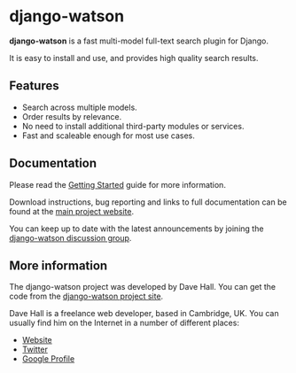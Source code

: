 django-watson
=============

**django-watson** is a fast multi-model full-text search plugin for Django.

It is easy to install and use, and provides high quality search results. 


Features
--------

* Search across multiple models.
* Order results by relevance.
* No need to install additional third-party modules or services.
* Fast and scaleable enough for most use cases.


Documentation
-------------

Please read the [Getting Started][] guide for more information.

[Getting Started]: https://github.com/etianen/django-watson/wiki
    "Getting started with django-watson"
    
Download instructions, bug reporting and links to full documentation can be
found at the [main project website][].

[main project website]: http://github.com/etianen/django-watson
    "django-watson on GitHub"

You can keep up to date with the latest announcements by joining the
[django-watson discussion group][].

[django-watson discussion group]: http://groups.google.com/group/django-watson
    "django-watson Google Group"

    
More information
----------------

The django-watson project was developed by Dave Hall. You can get the code
from the [django-watson project site][].

[django-watson project site]: http://github.com/etianen/django-watson
    "django-watson on GitHub"
    
Dave Hall is a freelance web developer, based in Cambridge, UK. You can usually
find him on the Internet in a number of different places:

*   [Website](http://www.etianen.com/ "Dave Hall's homepage")
*   [Twitter](http://twitter.com/etianen "Dave Hall on Twitter")
*   [Google Profile](http://www.google.com/profiles/david.etianen "Dave Hall's Google profile")
